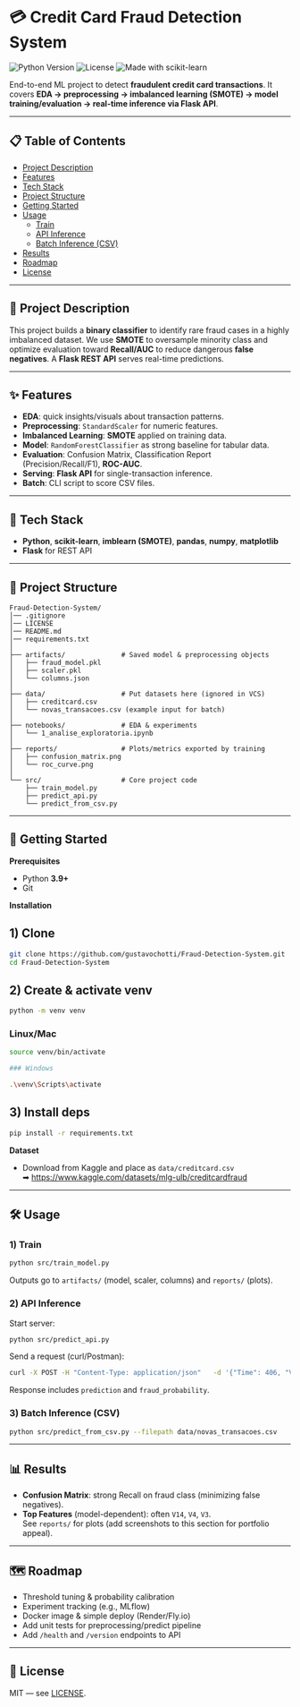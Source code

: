 # 💳 Credit Card Fraud Detection System

![Python Version](https://img.shields.io/badge/python-3.9+-blue.svg)
![License](https://img.shields.io/badge/license-MIT-green.svg)
![Made with scikit-learn](https://img.shields.io/badge/ML-sklearn-informational)

End-to-end ML project to detect **fraudulent credit card transactions**. It covers **EDA → preprocessing → imbalanced learning (SMOTE) → model training/evaluation → real-time inference via Flask API**.

---

## 📋 Table of Contents
- [Project Description](#-project-description)
- [Features](#-features)
- [Tech Stack](#-tech-stack)
- [Project Structure](#-project-structure)
- [Getting Started](#-getting-started)
- [Usage](#-usage)
  - [Train](#1-train)
  - [API Inference](#2-api-inference)
  - [Batch Inference (CSV)](#3-batch-inference-csv)
- [Results](#-results)
- [Roadmap](#-roadmap)
- [License](#-license)

---

## 📝 Project Description
This project builds a **binary classifier** to identify rare fraud cases in a highly imbalanced dataset. We use **SMOTE** to oversample minority class and optimize evaluation toward **Recall/AUC** to reduce dangerous **false negatives**. A **Flask REST API** serves real-time predictions.

---

## ✨ Features
- **EDA**: quick insights/visuals about transaction patterns.  
- **Preprocessing**: `StandardScaler` for numeric features.  
- **Imbalanced Learning**: **SMOTE** applied on training data.  
- **Model**: `RandomForestClassifier` as strong baseline for tabular data.  
- **Evaluation**: Confusion Matrix, Classification Report (Precision/Recall/F1), **ROC-AUC**.  
- **Serving**: **Flask API** for single-transaction inference.  
- **Batch**: CLI script to score CSV files.

---

## 🧰 Tech Stack
- **Python**, **scikit-learn**, **imblearn (SMOTE)**, **pandas**, **numpy**, **matplotlib**
- **Flask** for REST API

---

## 📁 Project Structure
```
Fraud-Detection-System/
│── .gitignore
│── LICENSE
│── README.md
│── requirements.txt
│
├── artifacts/              # Saved model & preprocessing objects
│   ├── fraud_model.pkl
│   ├── scaler.pkl
│   └── columns.json
│
├── data/                   # Put datasets here (ignored in VCS)
│   ├── creditcard.csv
│   └── novas_transacoes.csv (example input for batch)
│
├── notebooks/              # EDA & experiments
│   └── 1_analise_exploratoria.ipynb
│
├── reports/                # Plots/metrics exported by training
│   ├── confusion_matrix.png
│   └── roc_curve.png
│
└── src/                    # Core project code
    ├── train_model.py
    ├── predict_api.py
    └── predict_from_csv.py
```

---

## 🚀 Getting Started

**Prerequisites**
- Python **3.9+**
- Git

**Installation**
## 1) Clone
```bash
git clone https://github.com/gustavochotti/Fraud-Detection-System.git
cd Fraud-Detection-System
```

## 2) Create & activate venv
```bash
python -m venv venv
```
### Linux/Mac
```bash
source venv/bin/activate
```
```bash
### Windows
```
```bash
.\venv\Scripts\activate
```
## 3) Install deps
```bash
pip install -r requirements.txt
```

**Dataset**
- Download from Kaggle and place as `data/creditcard.csv`  
  ➡ https://www.kaggle.com/datasets/mlg-ulb/creditcardfraud

---

## 🛠️ Usage

### 1) Train
```bash
python src/train_model.py
```
Outputs go to `artifacts/` (model, scaler, columns) and `reports/` (plots).

### 2) API Inference
Start server:
```bash
python src/predict_api.py
```
Send a request (curl/Postman):
```bash
curl -X POST -H "Content-Type: application/json"   -d '{"Time": 406, "V1": -2.31, "V2": 1.95, "V3": -1.61, "V4": 3.99, "V14": -4.28, "Amount": 0.0}'   http://127.0.0.1:5000/predict
```
Response includes `prediction` and `fraud_probability`.

### 3) Batch Inference (CSV)
```bash
python src/predict_from_csv.py --filepath data/novas_transacoes.csv
```

---

## 📊 Results
- **Confusion Matrix**: strong Recall on fraud class (minimizing false negatives).  
- **Top Features** (model-dependent): often `V14`, `V4`, `V3`.  
See `reports/` for plots (add screenshots to this section for portfolio appeal).

---

## 🗺️ Roadmap
- Threshold tuning & probability calibration
- Experiment tracking (e.g., MLflow)
- Docker image & simple deploy (Render/Fly.io)
- Add unit tests for preprocessing/predict pipeline
- Add `/health` and `/version` endpoints to API

---

## 📄 License
MIT — see [LICENSE](LICENSE).
